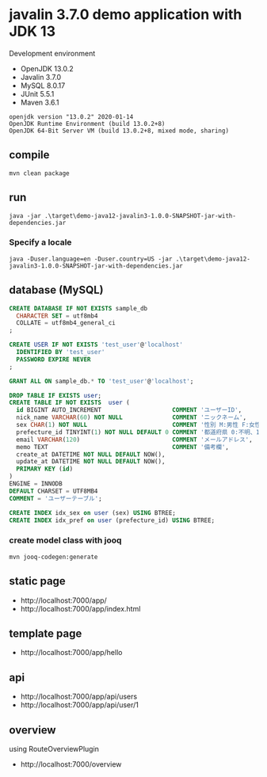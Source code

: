 # javalin 3.7.0 demo application with JDK 13

Development environment

* OpenJDK 13.0.2
* Javalin 3.7.0
* MySQL 8.0.17
* JUnit 5.5.1
* Maven 3.6.1

```
openjdk version "13.0.2" 2020-01-14
OpenJDK Runtime Environment (build 13.0.2+8)
OpenJDK 64-Bit Server VM (build 13.0.2+8, mixed mode, sharing)
```

## compile

```
mvn clean package
```

## run

```
java -jar .\target\demo-java12-javalin3-1.0.0-SNAPSHOT-jar-with-dependencies.jar
```

### Specify a locale

```
java -Duser.language=en -Duser.country=US -jar .\target\demo-java12-javalin3-1.0.0-SNAPSHOT-jar-with-dependencies.jar
```

## database (MySQL)

```sql
CREATE DATABASE IF NOT EXISTS sample_db
  CHARACTER SET = utf8mb4
  COLLATE = utf8mb4_general_ci
;

CREATE USER IF NOT EXISTS 'test_user'@'localhost'
  IDENTIFIED BY 'test_user'
  PASSWORD EXPIRE NEVER
;

GRANT ALL ON sample_db.* TO 'test_user'@'localhost';
```

```sql
DROP TABLE IF EXISTS user;
CREATE TABLE IF NOT EXISTS  user (
  id BIGINT AUTO_INCREMENT                    COMMENT 'ユーザーID',
  nick_name VARCHAR(60) NOT NULL              COMMENT 'ニックネーム',
  sex CHAR(1) NOT NULL                        COMMENT '性別 M:男性 F:女性',
  prefecture_id TINYINT(1) NOT NULL DEFAULT 0 COMMENT '都道府県 0:不明、1:北海道 - 8:九州・沖縄',
  email VARCHAR(120)                          COMMENT 'メールアドレス',
  memo TEXT                                   COMMENT '備考欄',
  create_at DATETIME NOT NULL DEFAULT NOW(),
  update_at DATETIME NOT NULL DEFAULT NOW(),
  PRIMARY KEY (id)
)
ENGINE = INNODB
DEFAULT CHARSET = UTF8MB4
COMMENT = 'ユーザーテーブル';

CREATE INDEX idx_sex on user (sex) USING BTREE;
CREATE INDEX idx_pref on user (prefecture_id) USING BTREE;
```

### create model class with jooq

```
mvn jooq-codegen:generate
```

## static page

* http://localhost:7000/app/
* http://localhost:7000/app/index.html

## template page

* http://localhost:7000/app/hello

## api

* http://localhost:7000/app/api/users
* http://localhost:7000/app/api/user/1

## overview

using RouteOverviewPlugin

* http://localhost:7000/overview
